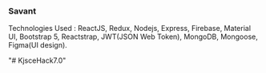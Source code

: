 ### Savant

Technologies Used : ReactJS, Redux, Nodejs, Express, Firebase, Material UI, Bootstrap 5, Reactstrap, JWT(JSON Web Token), MongoDB, Mongoose, Figma(UI design).

"# KjsceHack7.0" 
